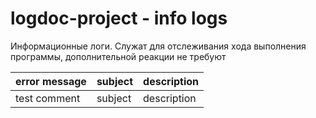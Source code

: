 # logdoc-project - info logs

Информационные логи. Служат для отслеживания хода выполнения программы, дополнительной реакции не требуют

|error message|subject|description|
|---|---|---|
|test comment|subject|description|
